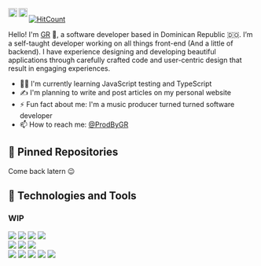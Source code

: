 <a href="https://twitter.com/ProdByGR">
  <img align="left" alt="GR's Twitter" width="18px" src="https://raw.githubusercontent.com/peterthehan/peterthehan/master/assets/twitter.svg" />
</a>
<a href="https://www.linkedin.com/in/prodbygr/">
  <img align="left" alt="GR's LinkedIn" width="18px" src="https://raw.githubusercontent.com/peterthehan/peterthehan/master/assets/linkedin.svg" />
</a>

[![HitCount](https://hits.dwyl.com/prodbygr/prodbygr.svg?style=flat-square)](http://hits.dwyl.com/prodbygr/prodbygr)

Hello! I'm [GR](https://github.com/ProdByGR/) 👋, a software developer based in Dominican Republic 🇩🇴. I’m a self-taught developer working on all things front-end (And a little of backend). I have experience designing and developing beautiful applications through carefully crafted code and user-centric design that result in engaging experiences.

- 👨‍💻 I'm currently learning JavaScript testing and TypeScript
- ✍️ I'm planning to write and post articles on my personal website
- ⚡ Fun fact about me: I'm a music producer turned turned software developer
- 📫 How to reach me: [@ProdByGR](https://twitter.com/ProdByGR)

## 📌 Pinned Repositories

Come back latern :wink:

## 🧰 Technologies and Tools

### WIP
![](https://img.shields.io/badge/Code-JavaScript-informational?style=flat&logo=JavaScript&logoColor=white&color=a9fef7)
![](https://img.shields.io/badge/Code-React-informational?style=flat&logo=react&logoColor=white&color=a9fef7)
![](https://img.shields.io/badge/Code-Remix-informational?style=flat&logo=Remix&logoColor=white&color=a9fef7)
![](https://img.shields.io/badge/Code-TypeScript-informational?style=flat&logo=TypeScript&logoColor=white&color=a9fef7)
<br>
![](https://img.shields.io/badge/Style-CSS-informational?style=flat&logo=css3&logoColor=white&color=a9fef7)
![](https://img.shields.io/badge/Style-Tailwind-informational?style=flat&logo=Tailwind-CSS&logoColor=white&color=a9fef7)
![](https://img.shields.io/badge/Style-Sass-informational?style=flat&logo=Sass&logoColor=white&color=a9fef7)
<br>
![](https://img.shields.io/badge/Tools-Firebase-informational?style=flat&logo=Firebase&logoColor=white&color=a9fef7)
![](https://img.shields.io/badge/Tools-Git-informational?style=flat&logo=Git&logoColor=white&color=a9fef7)
![](https://img.shields.io/badge/Tools-Postman-informational?style=flat&logo=Postman&logoColor=white&color=a9fef7)
![](https://img.shields.io/badge/Tools-GitHub-informational?style=flat&logo=GitHub&logoColor=white&color=a9fef7)
![](https://img.shields.io/badge/Tools-NPM-informational?style=flat&logo=npm&logoColor=white&color=a9fef7)

